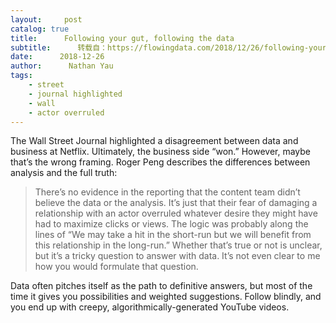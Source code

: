 ```yaml
---
layout:     post
catalog: true
title:      Following your gut, following the data
subtitle:      转载自：https://flowingdata.com/2018/12/26/following-your-gut-following-the-data/
date:      2018-12-26
author:      Nathan Yau
tags:
    - street
    - journal highlighted
    - wall
    - actor overruled
---
```


The Wall Street Journal highlighted a disagreement between data and business at Netflix. Ultimately, the business side “won.” However, maybe that’s the wrong framing. Roger Peng describes the differences between analysis and the full truth:

> There’s no evidence in the reporting that the content team didn’t believe the data or the analysis. It’s just that their fear of damaging a relationship with an actor overruled whatever desire they might have had to maximize clicks or views. The logic was probably along the lines of “We may take a hit in the short-run but we will benefit from this relationship in the long-run.” Whether that’s true or not is unclear, but it’s a tricky question to answer with data. It’s not even clear to me how you would formulate that question.

Data often pitches itself as the path to definitive answers, but most of the time it gives you possibilities and weighted suggestions. Follow blindly, and you end up with creepy, algorithmically-generated YouTube videos. 
